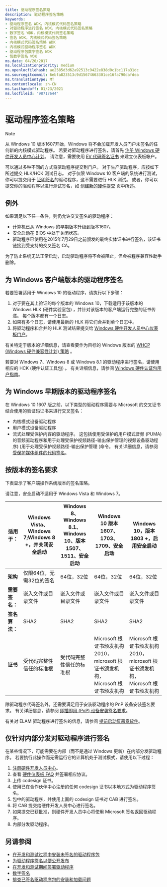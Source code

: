 ```yaml
---
title: 驱动程序签名策略
description: 驱动程序签名策略
keywords:
- 驱动程序签名 WDK，内核模式代码签名策略
- 对驱动程序进行签名 WDK，内核模式代码签名策略
- 数字签名 WDK，内核模式代码签名策略
- 签名 WDK，内核模式代码签名策略
- 内核模式代码签名策略 WDK
- 内核模式驱动程序签名 WDK
- 驱动程序包数字签名 WDK
- 包数字签名 WDK
ms.date: 04/20/2017
ms.localizationpriority: medium
ms.openlocfilehash: ae2585d3d62a92513c9422e838d0c1bc117a31dc
ms.sourcegitcommit: 6ebfa823513c9d15674663301ce16fa790dafdea
ms.translationtype: MT
ms.contentlocale: zh-CN
ms.lasthandoff: 01/23/2021
ms.locfileid: "98717644"
---
```

# <a name="driver-signing-policy"></a>驱动程序签名策略

> [!NOTE]
> 从 Windows 10 版本1607开始，Windows 将不会加载开发人员门户未签名的任何新的内核模式驱动程序。  若要对驱动程序进行签名，请首先 [注册 Windows 硬件开发人员中心计划](../dashboard/register-for-the-hardware-program.md)。 请注意，需要使用 [EV 代码签名证书](../dashboard/get-a-code-signing-certificate.md) 来建立仪表板帐户。

可以通过多种不同的方式将驱动程序提交到门户。  对于生产驱动程序，应按如下所述提交 HLK/HCK 测试日志。  对于仅限 Windows 10 客户端的系统进行测试，你可以提交用于 [证明签名](../dashboard/attestation-signing-a-kernel-driver-for-public-release.md)的驱动程序，这不需要进行 HLK 测试。  或者，你可以提交你的驱动程序以进行测试签名，如 [创建新的硬件提交](../dashboard/create-a-new-hardware-submission.md) 页中所述。

## <a name="exceptions"></a>例外

如果满足以下任一条件，则仍允许交叉签名的驱动程序：

* 计算机已从 Windows 的早期版本升级到版本1607。
* 安全启动在 BIOS 中处于关闭状态。
* 驱动程序已使用在2015年7月29日之前颁发的最终实体证书进行签名，该证书链接到受支持的交叉签名 CA。

为了防止系统无法正常启动，启动驱动程序将不会被阻止，但会被程序兼容性助手删除。

## <a name="signing-a-driver-for-client-versions-of-windows"></a>为 Windows 客户端版本的驱动程序签名

若要签署适用于 Windows 10 的驱动程序，请执行以下步骤：

1. 对于要在其上验证的每个版本的 Windows 10，下载适用于该版本的 Windows HLK (硬件实验室包) ，并针对该版本的客户端运行完整的证书传递。 每个版本都有一个日志。
2. 如果有多个日志，请使用最新的 HLK 将它们合并到单个日志中。
3. 将驱动程序和合并的 HLK 测试结果提交给 [Windows 硬件开发人员中心仪表板门户](../dashboard/index.yml)。

有关特定于版本的详细信息，请查看要作为目标的 Windows 版本的 [WHCP (Windows 硬件兼容性计划) 策略](/windows-hardware/design/compatibility/whcp-specifications-policies) 。

若要对 Windows 7、Windows 8 或 Windows 8.1 的驱动程序进行签名，请使用相应的 HCK (硬件认证工具包) 。  有关详细信息，请参阅 [Windows 硬件认证包用户指南](/previous-versions/windows/hardware/hck/jj124227(v=vs.85))。

## <a name="signing-a-driver-for-earlier-versions-of-windows"></a>为 Windows 早期版本的驱动程序签名

在 Windows 10 1607 版之前，以下类型的驱动程序需要与 Microsoft 的交叉证书结合使用的验证码证书来进行交叉签名：

* 内核模式设备驱动程序
* 用户模式设备驱动程序
* 流式处理受保护内容的驱动程序。 这包括使用受保护的用户模式音频 (PUMA) 的音频驱动程序和用于处理受保护视频路径-输出保护管理的视频设备驱动程序)  (用于处理受保护视频路径-输出保护管理 (命令。 有关详细信息，请参阅 [受保护媒体组件的代码签名](https://go.microsoft.com/fwlink/p/?linkid=74262)。

## <a name="signing-requirements-by-version"></a>按版本的签名要求

下表显示了客户端操作系统版本的签名策略。

请注意，安全启动不适用于 Windows Vista 和 Windows 7。

|适用于：|Windows Vista、Windows 7;Windows 8 +，并关闭安全启动|Windows 8、Windows 8.1、Windows 10、版本1507、1511、安全启动|Windows 10 版本1607、1703、1709、安全启动|Windows 10，版本 1803 +，启用安全启动|
|--- |--- |--- |--- |--- |
|**架构**|仅限64位，无需32位的签名|64位，32位|64位，32位|64位，32位|
|**需要签名：**|嵌入文件或目录文件|嵌入文件或目录文件|嵌入文件或目录文件|嵌入文件或目录文件|
|**签名算法：**|SHA2|SHA2|SHA2|SHA2|
|**证书**|受代码完整性信任的标准根|受代码完整性信任的标准根|Microsoft 根证书颁发机构2010，microsoft 根证书颁发机构，Microsoft 根证书颁发机构|Microsoft 根证书颁发机构2010，microsoft 根证书颁发机构，Microsoft 根证书颁发机构|

除驱动程序代码签名外，还需要满足用于安装驱动程序的 PnP 设备安装签名要求。  有关详细信息，请参阅 [即插即用 (PnP) 设备安装签名要求](pnp-device-installation-signing-requirements--windows-vista-and-later-.md)。

有关对 ELAM 驱动程序进行签名的信息，请参阅 [提前启动反恶意软件](/windows/desktop/w8cookbook/secured-boot)。

## <a name="signing-a-driver-for-internal-distribution-only"></a>仅针对内部分发对驱动程序进行签名

在某些情况下，可能需要在内部（而不是通过 Windows 更新）在内部分发驱动程序。  若要执行此操作而无需运行它的计算机处于测试模式，请使用以下过程：

1. [注册硬件开发人员中心](../dashboard/register-for-the-hardware-program.md)。
2. 查看 [硬件仪表板 FAQ](../dashboard/hardware-dashboard-faq.md) 并签署相应协议。
3. 上传 codesign 证书。
4. 使用已在合作伙伴中心注册的任何 codesign 证书以本地方式为驱动程序签名。
5. 包中的驱动程序，并使用上面的 codesign 证书对 CAB 进行签名。
6. 将 CAB 提交给硬件开发人员中心进行签名。
7. 如果提交已获批准，则硬件开发人员中心将使用 Microsoft 签名返回驱动程序。
8. 内部分发驱动程序。

## <a name="see-also"></a>另请参阅

* [在开发和测试过程中安装未签名的驱动程序包](installing-an-unsigned-driver-during-development-and-test.md)
* [为驱动程序签名以便公开发布](signing-drivers-for-public-release--windows-vista-and-later-.md)
* [在开发和测试期间签署驱动程序](./introduction-to-test-signing.md)
* [数字签名](driver-signing.md)
* [排查已签名驱动程序包的安装和加载问题](./detecting-driver-load-errors.md)
